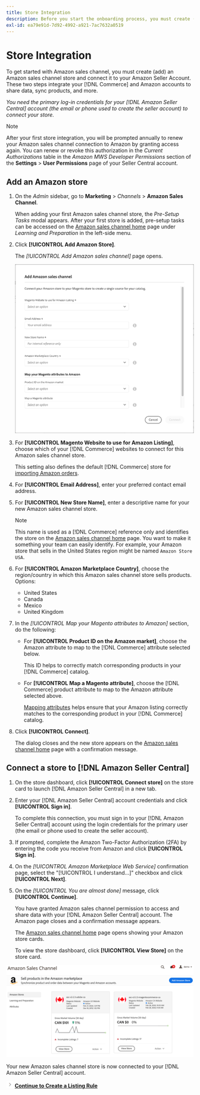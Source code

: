 ```yaml
---
title: Store Integration
description: Before you start the onboarding process, you must create (add) an Amazon Sales Channel store and connect it to your Amazon Seller Account.
exl-id: ea79e91d-7d92-4992-a921-7ac7632a0519
---
```

# Store Integration

To get started with Amazon sales channel, you must create (add) an Amazon sales channel store and connect it to your Amazon Seller Account. These two steps integrate your [!DNL Commerce] and Amazon accounts to share data, sync products, and more.

_You need the primary log-in credentials for your [!DNL Amazon Seller Central] account (the email or phone used to create the seller account) to connect your store._

>[!NOTE]
>
>After your first store integration, you will be prompted annually to renew your Amazon sales channel connection to Amazon by granting access again. You can renew or revoke this authorization in the _Current Authorizations_ table in the _Amazon MWS Developer Permissions_ section of the **Settings** > **User Permissions** page of your Seller Central account.

## Add an Amazon store

1. On the _Admin_ sidebar, go to **Marketing** > _Channels_ > **Amazon Sales Channel**.

    When adding your first Amazon sales channel store, the _Pre-Setup Tasks_ modal appears. After your first store is added, pre-setup tasks can be accessed on the [Amazon sales channel home](./amazon-sales-channel-home.md) page under _Learning and Preparation_ in the left-side menu.

1. Click **[!UICONTROL Add Amazon Store]**.

    The _[!UICONTROL Add Amazon sales channel]_ page opens.

    ![Add the Amazon sales channel store](assets/amazon-store-integration.png)

1. For **[!UICONTROL Magento Website to use for Amazon Listing]**, choose which of your [!DNL Commerce] websites to connect for this Amazon sales channel store.

    This setting also defines the default [!DNL Commerce] store for [importing Amazon orders](./order-settings.md).

1. For **[!UICONTROL Email Address]**, enter your preferred contact email address.

1. For **[!UICONTROL New Store Name]**, enter a descriptive name for your new Amazon sales channel store.

   >[!NOTE]
   >
   >This name is used as a [!DNL Commerce] reference only and identifies the store on the [Amazon sales channel home](./amazon-sales-channel-home.md) page. You want to make it something your team can easily identify. For example, your Amazon store that sells in the United States region might be named `Amazon Store USA`.

1. For **[!UICONTROL Amazon Marketplace Country]**, choose the region/country in which this Amazon sales channel store sells products. Options:

    - United States
    - Canada
    - Mexico
    - United Kingdom

1. In the _[!UICONTROL Map your Magento attributes to Amazon]_ section, do the following:

    - For **[!UICONTROL Product ID on the Amazon market]**, choose the Amazon attribute to map to the [!DNL Commerce] attribute selected below.

      This ID helps to correctly match corresponding products in your [!DNL Commerce] catalog.

    - For **[!UICONTROL Map a Magento attribute]**, choose the [!DNL Commerce] product attribute to map to the Amazon attribute selected above.

      [Mapping attributes](./ob-creating-magento-attributes.md) helps ensure that your Amazon listing correctly matches to the corresponding product in your [!DNL Commerce] catalog.

1. Click **[!UICONTROL Connect]**.

   The dialog closes and the new store appears on the [Amazon sales channel home](./amazon-sales-channel-home.md) page with a confirmation message.

## Connect a store to [!DNL Amazon Seller Central]

1. On the store dashboard, click **[!UICONTROL Connect store]** on the store card to launch [!DNL Amazon Seller Central] in a new tab.

1. Enter your [!DNL Amazon Seller Central] account credentials and click **[!UICONTROL Sign in]**.

   To complete this connection, you must sign in to your [!DNL Amazon Seller Central] account using the login credentials for the primary user (the email or phone used to create the seller account).

1. If prompted, complete the Amazon Two-Factor Authorization (2FA) by entering the code you receive from Amazon and click **[!UICONTROL Sign in]**.

1. On the _[!UICONTROL Amazon Marketplace Web Service]_ confirmation page, select the "[!UICONTROL I understand...]" checkbox and click **[!UICONTROL Next]**.

1. On the _[!UICONTROL You are almost done]_ message, click **[!UICONTROL Continue]**.

   You have granted Amazon sales channel permission to access and share data with your [!DNL Amazon Seller Central] account. The Amazon page closes and a confirmation message appears.

   The [Amazon sales channel home](./amazon-sales-channel-home.md) page opens showing your Amazon store cards.

   To view the store dashboard, click **[!UICONTROL View Store]** on the store card.

![Amazon sales channel home with new store card](assets/asc-dashboard-after-2fa.png)

Your new Amazon sales channel store is now connected to your [!DNL Amazon Seller Central] account.

![Next icon](assets/btn-next.png) [**Continue to Create a Listing Rule**](./ob-create-listing-rule.md)
